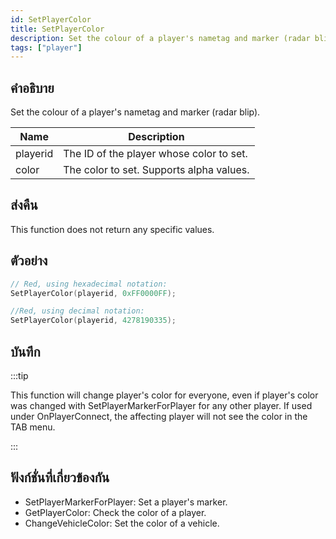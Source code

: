 ```yaml
---
id: SetPlayerColor
title: SetPlayerColor
description: Set the colour of a player's nametag and marker (radar blip).
tags: ["player"]
---
```


## คำอธิบาย

Set the colour of a player's nametag and marker (radar blip).

| Name     | Description                              |
| -------- | ---------------------------------------- |
| playerid | The ID of the player whose color to set. |
| color    | The color to set. Supports alpha values. |

## ส่งคืน

This function does not return any specific values.

## ตัวอย่าง

```c
// Red, using hexadecimal notation:
SetPlayerColor(playerid, 0xFF0000FF);

//Red, using decimal notation:
SetPlayerColor(playerid, 4278190335);
```

## บันทึก

:::tip

This function will change player's color for everyone, even if player's color was changed with SetPlayerMarkerForPlayer for any other player. If used under OnPlayerConnect, the affecting player will not see the color in the TAB menu.

:::

## ฟังก์ชั่นที่เกี่ยวข้องกัน

- SetPlayerMarkerForPlayer: Set a player's marker.
- GetPlayerColor: Check the color of a player.
- ChangeVehicleColor: Set the color of a vehicle.

